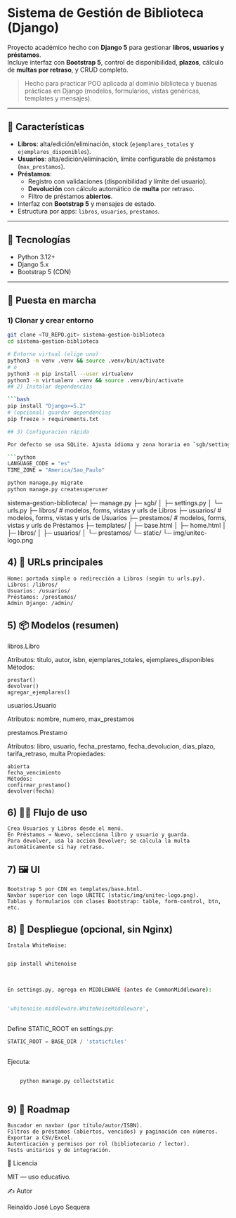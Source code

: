 # Sistema de Gestión de Biblioteca (Django)

Proyecto académico hecho con **Django 5** para gestionar **libros, usuarios y préstamos**.  
Incluye interfaz con **Bootstrap 5**, control de disponibilidad, **plazos**, cálculo de **multas por retraso**, y CRUD completo.

> Hecho para practicar POO aplicada al dominio biblioteca y buenas prácticas en Django (modelos, formularios, vistas genéricas, templates y mensajes).

---

## 🧭 Características
- **Libros**: alta/edición/eliminación, stock (`ejemplares_totales` y `ejemplares_disponibles`).
- **Usuarios**: alta/edición/eliminación, límite configurable de préstamos (`max_prestamos`).
- **Préstamos**:
  - Registro con validaciones (disponibilidad y límite del usuario).
  - **Devolución** con cálculo automático de **multa** por retraso.
  - Filtro de préstamos **abiertos**.
- Interfaz con **Bootstrap 5** y mensajes de estado.
- Estructura por apps: `libros`, `usuarios`, `prestamos`.

---

## 🧰 Tecnologías
- Python 3.12+
- Django 5.x
- Bootstrap 5 (CDN)

---

## 🚀 Puesta en marcha

### 1) Clonar y crear entorno
```bash
git clone <TU_REPO.git> sistema-gestion-biblioteca
cd sistema-gestion-biblioteca

# Entorno virtual (elige uno)
python3 -m venv .venv && source .venv/bin/activate
# ó
python3 -m pip install --user virtualenv
python3 -m virtualenv .venv && source .venv/bin/activate
## 2) Instalar dependencias

```bash
pip install "Django>=5.2"
# (opcional) guardar dependencias
pip freeze > requirements.txt

## 3) Configuración rápida

Por defecto se usa SQLite. Ajusta idioma y zona horaria en `sgb/settings.py`:

```python
LANGUAGE_CODE = "es"
TIME_ZONE = "America/Sao_Paulo"

python manage.py migrate
python manage.py createsuperuser
```

sistema-gestion-biblioteca/
├─ manage.py
├─ sgb/
│  ├─ settings.py
│  └─ urls.py
├─ libros/      # modelos, forms, vistas y urls de Libros
├─ usuarios/    # modelos, forms, vistas y urls de Usuarios
├─ prestamos/   # modelos, forms, vistas y urls de Préstamos
├─ templates/
│  ├─ base.html
│  ├─ home.html
│  ├─ libros/
│  ├─ usuarios/
│  └─ prestamos/
└─ static/
   └─ img/unitec-logo.png

## 4) 🔗 URLs principales 

    Home: portada simple o redirección a Libros (según tu urls.py).
    Libros: /libros/
    Usuarios: /usuarios/
    Préstamos: /prestamos/
    Admin Django: /admin/
     

 
## 5) 📦 Modelos (resumen) 
libros.Libro 

Atributos: titulo, autor, isbn, ejemplares_totales, ejemplares_disponibles
Métodos:   

    prestar()  
    devolver()  
    agregar_ejemplares()
     

 
usuarios.Usuario 

Atributos: nombre, numero, max_prestamos 
 
prestamos.Prestamo 

Atributos: libro, usuario, fecha_prestamo, fecha_devolucion, dias_plazo, tarifa_retraso, multa
Propiedades:   

    abierta  
    fecha_vencimiento
    Métodos:  
    confirmar_prestamo()  
    devolver(fecha)
     

 
## 6) 🧑‍💻 Flujo de uso 

    Crea Usuarios y Libros desde el menú.
    En Préstamos → Nuevo, selecciona libro y usuario y guarda.
    Para devolver, usa la acción Devolver; se calcula la multa automáticamente si hay retraso.
     

 
## 7) 🖼️ UI 

    Bootstrap 5 por CDN en templates/base.html.
    Navbar superior con logo UNITEC (static/img/unitec-logo.png).
    Tablas y formularios con clases Bootstrap: table, form-control, btn, etc.
     

 
## 8) 🔧 Despliegue (opcional, sin Nginx) 

    Instala WhiteNoise: 
```bash

pip install whitenoise
 
 

En settings.py, agrega en MIDDLEWARE (antes de CommonMiddleware): 
```
```python
 
'whitenoise.middleware.WhiteNoiseMiddleware',
 
 ```

Define STATIC_ROOT en settings.py: 
```python
STATIC_ROOT = BASE_DIR / 'staticfiles'
 
 ```
Ejecuta: 
``` bash
 
    python manage.py collectstatic
     
```
 
## 9) 📌 Roadmap 

    Buscador en navbar (por título/autor/ISBN).
    Filtros de préstamos (abiertos, vencidos) y paginación con números.
    Exportar a CSV/Excel.
    Autenticación y permisos por rol (bibliotecario / lector).
    Tests unitarios y de integración.
     

 
📄 Licencia 

MIT — uso educativo. 
 
✍️ Autor 

Reinaldo José Loyo Sequera 